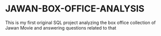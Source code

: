 # JAWAN-BOX-OFFICE-ANALYSIS
This is my first original SQL project analyzing the box office collection of Jawan Movie and answering questions related to that
